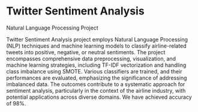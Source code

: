 # Twitter Sentiment Analysis
Natural Language Processing Project

Twitter Sentiment Analysis project employs Natural Language Processing (NLP) 
techniques and machine learning models to classify airline-related tweets into positive, negative, 
or neutral sentiments. The project encompasses comprehensive data preprocessing, visualization, 
and machine learning strategies, including TF-IDF vectorization and handling class imbalance 
using SMOTE. Various classifiers are trained, and their performances are evaluated, emphasizing 
the significance of addressing imbalanced data. The outcomes contribute to a systematic approach 
for sentiment analysis, particularly in the context of the airline industry, with potential applications 
across diverse domains. We have achieved accuracy of 98%. 
